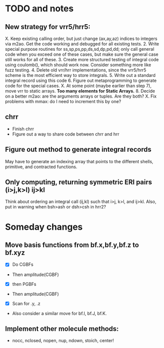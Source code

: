 # TODO and notes

## New strategy for vrr5/hrr5:
X. Keep existing calling order, but just change (ax,ay,az) indices to integers via m2ao.
Get the code working and debugged for all existing tests. 
2. Write special purpose routines for ss,sp,ps,pp,ds,sd,dp,pd,dd; only call general 
code when you exceed one of these cases, but make sure the general case still works
for all of these.
3. Create more structured testing of integral code using coulomb(), which should work now.
Consider something more like fuzz testing.
4. Delete old vrr/hrr implementations, since the vrr5/hrr5 scheme is the most efficient way to store integrals.
5. Write out a standard integral record using this code
6. Figure out metaprogramming to generate code for the special cases.
X. At some point (maybe earlier than step 7), move vrr to static arrays. **Too many elements for Static Arrays.**
8. Decide on a better m2ao: are the arguments arrays or tuples. Are they both?
X. Fix problems with mmax: do I need to increment this by one?

## chrr
- Finish chrr
- Figure out a way to share code between chrr and hrr

## Figure out method to generate integral records
May have to generate an indexing array that points to the
different shells, primitive, and contracted functions.

## Only computing, returning symmetric ERI pairs (i>j,k>l) ij>kl
Think about ordering an integral call (ij,kl) such that i>j, k>l, and ij>kl.
Also, put in warning when bsh>ash or dsh>csh in hrr2?


# Someday changes
## Move basis functions from bf.x,bf.y,bf.z to bf.xyz
- [X] Do CGBFs 
- Then amplitude(CGBF)
- [X] then PGBFs
- Then amplitude(CGBF)
- [X] Scan for .y, .z
- Also consider a similar move for bf.I, bf.J, bf.K.

## Implement other molecule methods:
- nocc, nclosed, nopen, nup, ndown, stoich, center!

